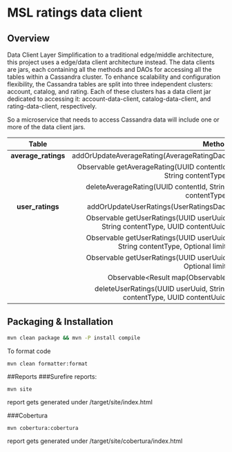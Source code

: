 # MSL ratings data client

## Overview
Data Client Layer
Simplification to a traditional edge/middle architecture, this project uses a edge/data client architecture instead.
The data clients are jars, each containing all the methods and DAOs for accessing all the tables within a Cassandra cluster.
To enhance scalability and configuration flexibility, the Cassandra tables are split into three independent clusters: account, catalog, and rating.
Each of these clusters has a data client jar dedicated to accessing it: account-data-client, catalog-data-client, and rating-data-client, respectively.

So a microservice that needs to access Cassandra data will include one or more of the data client jars.

| Table           | Method  |
|:-------------:| -----:|
| **average_ratings** |addOrUpdateAverageRating(AverageRatingDao) |
| | Observable<AverageRatingDao> getAverageRating(UUID contentId, String contentType) |
| | deleteAverageRating(UUID contentId, String contentType) |
| **user_ratings** | addOrUpdateUserRatings(UserRatingsDao) |
| | Observable<UserRatingsDao> getUserRatings(UUID userUuid, String contentType, UUID contentUuid) |
| | Observable<ResultSet> getUserRatings(UUID userUuid, String contentType, Optional<Integer> limit) |
| | Observable<ResultSet> getUserRatings(UUID userUuid, Optional<Integer> limit) |
| | Observable<Result<UserRatingsDao> map(Observable<ResultSet>) |
| | deleteUserRatings(UUID userUuid, String contentType, UUID contentUuid) | 

## Packaging & Installation

```bash 
mvn clean package && mvn -P install compile
```

To format code
```
mvn clean formatter:format
```

##Reports
###Surefire reports:
```
mvn site
```
report gets generated under /target/site/index.html
 
###Cobertura
```
mvn cobertura:cobertura
```
report gets generated under /target/site/cobertura/index.html